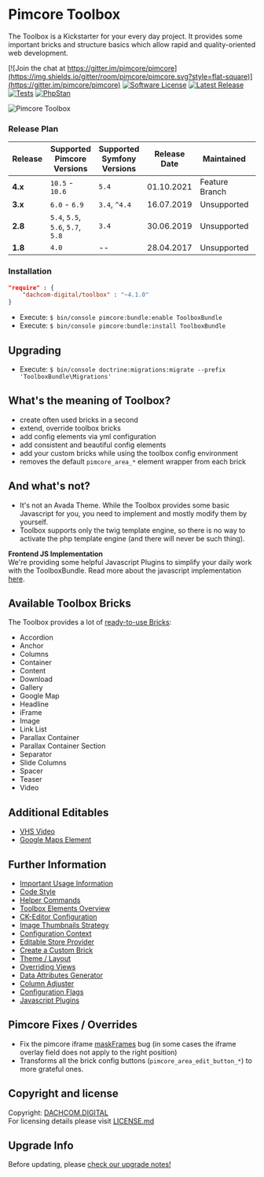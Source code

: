 # Pimcore Toolbox

The Toolbox is a Kickstarter for your every day project. It provides some important bricks and structure basics which allow rapid and quality-oriented web development. 

[![Join the chat at https://gitter.im/pimcore/pimcore](https://img.shields.io/gitter/room/pimcore/pimcore.svg?style=flat-square)](https://gitter.im/pimcore/pimcore)
[![Software License](https://img.shields.io/badge/license-GPLv3-brightgreen.svg?style=flat-square)](LICENSE.md)
[![Latest Release](https://img.shields.io/packagist/v/dachcom-digital/toolbox.svg?style=flat-square)](https://packagist.org/packages/dachcom-digital/toolbox)
[![Tests](https://img.shields.io/github/actions/workflow/status/dachcom-digital/pimcore-toolbox/.github/workflows/codeception.yml?branch=master&style=flat-square&logo=github&label=codeception)](https://github.com/dachcom-digital/pimcore-toolbox/actions?query=workflow%3ACodeception+branch%3Amaster)
[![PhpStan](https://img.shields.io/github/actions/workflow/status/dachcom-digital/pimcore-toolbox/.github/workflows/php-stan.yml?branch=master&style=flat-square&logo=github&label=phpstan%20level%204)](https://github.com/dachcom-digital/pimcore-toolbox/actions?query=workflow%3A"PHP+Stan"+branch%3Amaster)

![Pimcore Toolbox](https://user-images.githubusercontent.com/700119/135613598-a9ef2c69-9a44-41cd-8542-596a0322d3da.png)


### Release Plan

| Release | Supported Pimcore Versions        | Supported Symfony Versions | Release Date | Maintained     | Branch     |
|---------|-----------------------------------|----------------------------|--------------|----------------|------------|
| **4.x** | `10.5` - `10.6 `                  | `5.4`                      | 01.10.2021   | Feature Branch | master     |
| **3.x** | `6.0` - `6.9`                     | `3.4`, `^4.4`              | 16.07.2019   | Unsupported    | 3.x        |
| **2.8** | `5.4`, `5.5`, `5.6`, `5.7`, `5.8` | `3.4`                      | 30.06.2019   | Unsupported    | 2.8        |
| **1.8** | `4.0`                             | --                         | 28.04.2017   | Unsupported    | pimcore4   |

### Installation  

```json
"require" : {
    "dachcom-digital/toolbox" : "~4.1.0"
}
```

- Execute: `$ bin/console pimcore:bundle:enable ToolboxBundle`
- Execute: `$ bin/console pimcore:bundle:install ToolboxBundle`

## Upgrading
- Execute: `$ bin/console doctrine:migrations:migrate --prefix 'ToolboxBundle\Migrations'`

## What's the meaning of Toolbox?
- create often used bricks in a second
- extend, override toolbox bricks 
- add config elements via yml configuration
- add consistent and beautiful config elements
- add your custom bricks while using the toolbox config environment
- removes the default `pimcore_area_*` element wrapper from each brick

## And what's not?
- It's not an Avada Theme. While the Toolbox provides some basic Javascript for you, you need to implement and mostly modify them by yourself.
- Toolbox supports only the twig template engine, so there is no way to activate the php template engine (and there will never be such thing).

**Frontend JS Implementation**  
We're providing some helpful Javascript Plugins to simplify your daily work with the ToolboxBundle. 
Read more about the javascript implementation [here](docs/80_Javascript.md).

## Available Toolbox Bricks 

The Toolbox provides a lot of [ready-to-use Bricks](docs/11_ElementsOverview.md):

- Accordion
- Anchor
- Columns
- Container
- Content
- Download
- Gallery
- Google Map
- Headline
- iFrame
- Image
- Link List
- Parallax Container
- Parallax Container Section
- Separator
- Slide Columns
- Spacer
- Teaser
- Video

## Additional Editables
- [VHS Video](docs/21_VhsElement.md)
- [Google Maps Element](docs/22_GoogleMapsElement.md)

## Further Information
- [Important Usage Information](docs/0_Usage.md)
- [Code Style](docs/1_CodeStyle.md)
- [Helper Commands](docs/2_Commands.md)
- [Toolbox Elements Overview](docs/11_ElementsOverview.md)
- [CK-Editor Configuration](docs/13_CkEditor.md)
- [Image Thumbnails Strategy](docs/14_ImageThumbnails.md)
- [Configuration Context](docs/15_Context.md)
- [Editable Store Provider](docs/16_EditableStoreProvider.md)
- [Create a Custom Brick](docs/10_CustomBricks.md)
- [Theme / Layout](docs/30_ToolboxTheme.md)
- [Overriding Views](docs/31_OverridingViews.md)
- [Data Attributes Generator](docs/40_DataAttributesGenerator.md)
- [Column Adjuster](docs/60_ColumnAdjuster.md)
- [Configuration Flags](docs/70_ConfigurationFlags.md)
- [Javascript Plugins](docs/80_Javascript.md)

## Pimcore Fixes / Overrides
- Fix the pimcore iframe [maskFrames](src/ToolboxBundle/Resources/public/js/document/edit.js) bug (in some cases the iframe overlay field does not apply to the right position)
- Transforms all the brick config buttons (`pimcore_area_edit_button_*`) to more grateful ones.

## Copyright and license
Copyright: [DACHCOM.DIGITAL](http://dachcom-digital.ch)  
For licensing details please visit [LICENSE.md](LICENSE.md)  

## Upgrade Info
Before updating, please [check our upgrade notes!](UPGRADE.md)
